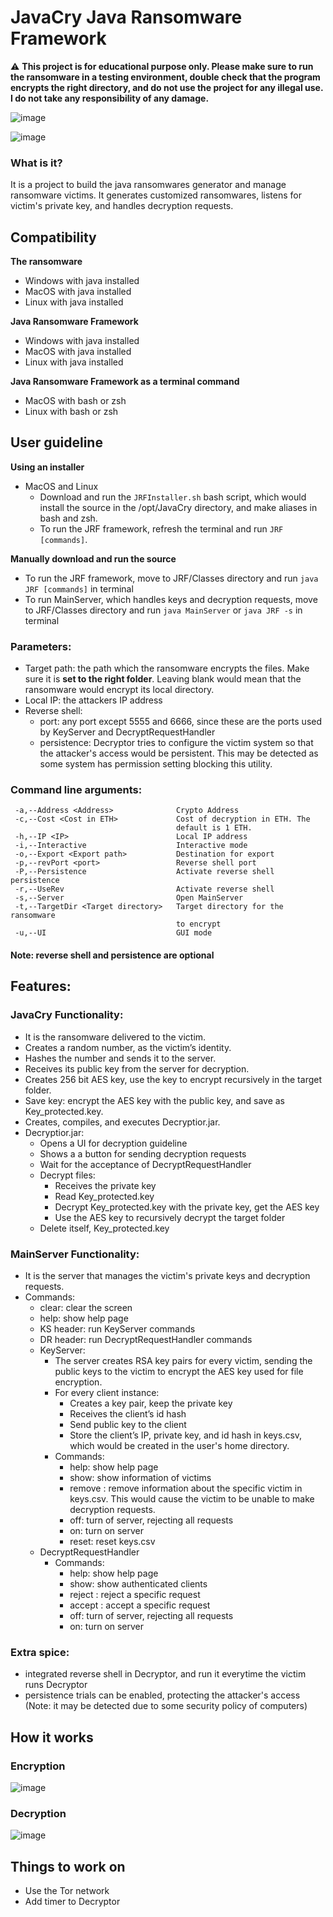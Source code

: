 # JavaCry Java Ransomware Framework
:warning: **This project is for educational purpose only. Please make sure to run the ransomware in a testing environment, double check that the program encrypts the right directory, and do not use the project for any illegal use. I do not take any responsibility of any damage.**

![image](https://github.com/acezxn/JavaCry/blob/main/images/JRFUI.png)

![image](https://github.com/acezxn/JavaCry/blob/main/images/YourFilesHaveBeenEncrypted.png)

### What is it?

It is a project to build the java ransomwares generator and manage ransomware victims. It generates customized ransomwares, listens for victim's private key, and handles decryption requests. 

## Compatibility
**The ransomware**

* Windows with java installed
* MacOS with java installed
* Linux with java installed

**Java Ransomware Framework**

* Windows with java installed
* MacOS with java installed
* Linux with java installed

**Java Ransomware Framework as a terminal command**

* MacOS with bash or zsh
* Linux with bash or zsh

## User guideline

**Using an installer**

* MacOS and Linux
    * Download and run the `JRFInstaller.sh` bash script, which would install the source in the /opt/JavaCry directory, and make aliases in bash and zsh.
    * To run the JRF framework, refresh the terminal and run `JRF [commands]`.

**Manually download and run the source**

* To run the JRF framework, move to JRF/Classes directory and run `java JRF [commands]` in terminal
* To run MainServer, which handles keys and decryption requests, move to JRF/Classes directory and run `java MainServer` or `java JRF -s` in terminal

### Parameters:
* Target path: the path which the ransomware encrypts the files. Make sure it is **set to the right folder**. Leaving blank would mean that the ransomware would encrypt its local directory.
* Local IP: the attackers IP address
* Reverse shell: 
    * port: any port except 5555 and 6666, since these are the ports used by KeyServer and DecryptRequestHandler
    * persistence: Decryptor tries to configure the victim system so that the attacker's access would be persistent. This may be detected as some system has permission setting blocking this utility.

### Command line arguments:

```
 -a,--Address <Address>              Crypto Address
 -c,--Cost <Cost in ETH>             Cost of decryption in ETH. The
                                     default is 1 ETH.
 -h,--IP <IP>                        Local IP address
 -i,--Interactive                    Interactive mode
 -o,--Export <Export path>           Destination for export
 -p,--revPort <port>                 Reverse shell port
 -P,--Persistence                    Activate reverse shell persistence
 -r,--UseRev                         Activate reverse shell
 -s,--Server                         Open MainServer
 -t,--TargetDir <Target directory>   Target directory for the ransomware
                                     to encrypt
 -u,--UI                             GUI mode
```
#### Note: reverse shell and persistence are optional


## Features:

### JavaCry Functionality:
* It is the ransomware delivered to the victim.
* Creates a random number, as the victim’s identity.
* Hashes the number and sends it to the server.
* Receives its public key from the server for decryption.
* Creates 256 bit AES key, use the key to encrypt recursively in the target folder.
* Save key: encrypt the AES key with the public key, and save as Key_protected.key.
* Creates, compiles, and executes Decryptior.jar.
* Decryptior.jar:
    * Opens a UI for decryption guideline
    * Shows a a button for sending decryption requests
    * Wait for the acceptance of DecryptRequestHandler
    * Decrypt files:
	    * Receives the private key
	    * Read Key_protected.key
	    * Decrypt Key_protected.key with the private key, get the AES key
	    * Use the AES key to recursively decrypt the target folder
    * Delete itself, Key_protected.key
 
### MainServer Functionality:
* It is the server that manages the victim's private keys and decryption requests.
* Commands:
    * clear: clear the screen
    * help: show help page
    * KS header: run KeyServer commands
    * DR header: run DecryptRequestHandler commands
    * KeyServer:
        * The server creates RSA key pairs for every victim, sending the public keys to the victim to encrypt the AES key used for file encryption.
        * For every client instance:
            * Creates a key pair, keep the private key
            * Receives the client’s id hash
            * Send public key to the client
            * Store the client’s IP, private key, and id hash in keys.csv, which would be created in the user's home directory.
        * Commands:
            * help: show help page
            * show: show information of victims
            * remove <idx>: remove information about the specific victim in keys.csv. This would cause the victim to be unable to make decryption requests. 
            * off: turn of server, rejecting all requests
            * on: turn on server
            * reset: reset keys.csv
    * DecryptRequestHandler
		* Commands:
			* help: show help page
			* show: show authenticated clients
			* reject <idx>: reject a specific request
			* accept <idx>: accept a specific request
			* off: turn of server, rejecting all requests
			* on: turn on server

### Extra spice:
* integrated reverse shell in Decryptor, and run it everytime the victim runs Decryptor
* persistence trials can be enabled, protecting the attacker's access (Note: it may be detected due to some security policy of computers)

## How it works
### Encryption
![image](https://github.com/acezxn/JavaCry/blob/main/images/JavaCry_Encryption.jpg)
### Decryption
![image](https://github.com/acezxn/JavaCry/blob/main/images/JavaCry_Decryption.jpg)

## Things to work on
* Use the Tor network
* Add timer to Decryptor